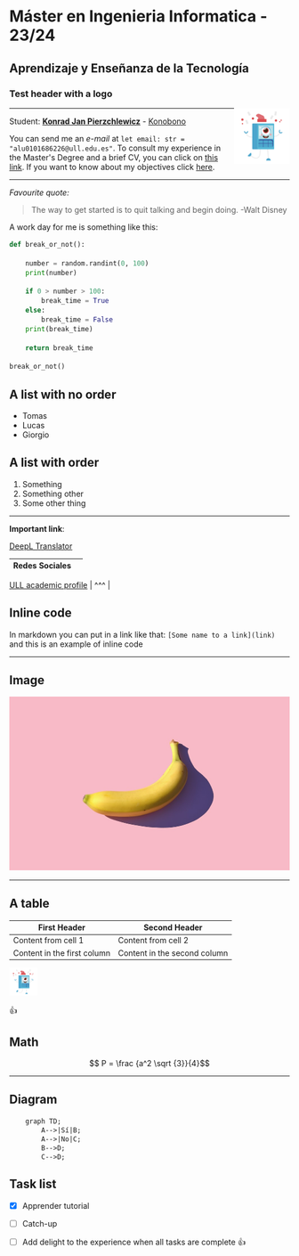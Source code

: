 # Máster en Ingenieria Informatica - 23/24
## Aprendizaje y Enseñanza de la Tecnología 
### Test header with a logo
<img src="logos/logo.png" style="float: right;" alt="ULL" width="100"/>

---



Student: **[Konrad Jan Pierzchlewicz](https://campusdoctoradoyposgrado2122.ull.es/user/profile.php?id=1156)** - [Konobono](https://github.com/Konobono)

You can send me an *e-mail* at `let email: str = "alu0101686226@ull.edu.es"`. To consult my experience in the Master's Degree and a brief CV, you can click on [this link](master.md). If you want to know about my objectives click [here](objectivos.md).


---

*Favourite quote:*
>The way to get started is to quit talking and begin doing. -Walt Disney


A work day for me is something like this:

```python
def break_or_not():

    number = random.randint(0, 100)
    print(number)

    if 0 > number > 100:
        break_time = True
    else:
        break_time = False
    print(break_time)

    return break_time

break_or_not()


```

## A list with no order

- Tomas
- Lucas
- Giorgio


## A list with order

1. Something
2. Something other
3. Some other thing

---
**Important link**:

[DeepL Translator](https://www.deepl.com/translator)

|      Redes Sociales       |                                                                                                                   |
| :-----------------------: | :---------------------------------------------------------------------------------------------------------------: |
[ULL academic profile](https://campusingenieriaytecnologia2324.ull.es/user/profile.php)
| ^^^ | 



## Inline code

In markdown you can put in a link like that: `[Some name to a link](link)` and this is an example of inline code

---

## Image

![](logos/banana.jpeg)

---

## A table

First Header | Second Header
  ------------ | -------------
  Content from cell 1 | Content from cell 2
  Content in the first column | Content in the second column
  <img src="logos/logo.png" style="float: middle;" alt="ULL" width="50"/>

:+1:

## Math

$$ P = \frac {a^2 \sqrt {3}}{4}$$

---

## Diagram

```mermaid
    graph TD;
        A-->|Sí|B;
        A-->|No|C;
        B-->D;
        C-->D;
```


## Task list

- [x] Apprender tutorial
- [ ] Catch-up
- [ ] Add delight to the experience when all tasks are complete :+1:


